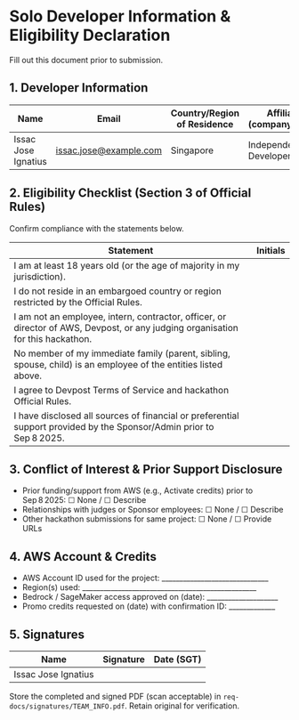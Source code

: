 # Solo Developer Information & Eligibility Declaration

Fill out this document prior to submission.

## 1. Developer Information

| Name                | Email                  | Country/Region of Residence | Affiliation (company/school) | Role           |
| ------------------- | ---------------------- | --------------------------- | ---------------------------- | -------------- |
| Issac Jose Ignatius | issac.jose@example.com | Singapore                   | Independent Developer        | Solo Developer |

## 2. Eligibility Checklist (Section 3 of Official Rules)

Confirm compliance with the statements below.

| Statement                                                                                                                       | Initials |
| ------------------------------------------------------------------------------------------------------------------------------- | -------- |
| I am at least 18 years old (or the age of majority in my jurisdiction).                                                         |          |
| I do not reside in an embargoed country or region restricted by the Official Rules.                                             |          |
| I am not an employee, intern, contractor, officer, or director of AWS, Devpost, or any judging organisation for this hackathon. |          |
| No member of my immediate family (parent, sibling, spouse, child) is an employee of the entities listed above.                  |          |
| I agree to Devpost Terms of Service and hackathon Official Rules.                                                               |          |
| I have disclosed all sources of financial or preferential support provided by the Sponsor/Admin prior to Sep 8 2025.            |          |

## 3. Conflict of Interest & Prior Support Disclosure

- Prior funding/support from AWS (e.g., Activate credits) prior to Sep 8 2025: ☐ None / ☐ Describe
- Relationships with judges or Sponsor employees: ☐ None / ☐ Describe
- Other hackathon submissions for same project: ☐ None / ☐ Provide URLs

## 4. AWS Account & Credits

- AWS Account ID used for the project: \_\_\_\_\_\_\_\_\_\_\_\_\_\_\_\_\_\_\_\_\_\_\_\_\_\_\_\_\_\_
- Region(s) used:
  \_\_\_\_\_\_\_\_\_\_\_\_\_\_\_\_\_\_\_\_\_\_\_\_\_\_\_\_\_\_\_\_\_\_\_\_\_\_\_\_\_\_\_\_\_\_\_\_\_
- Bedrock / SageMaker access approved on (date): \_\_\_\_\_\_\_\_\_\_\_\_\_\_\_\_\_\_\_\_
- Promo credits requested on (date) with confirmation ID: \_\_\_\_\_\_\_\_\_\_\_\_\_

## 5. Signatures

| Name                | Signature | Date (SGT) |
| ------------------- | --------- | ---------- |
| Issac Jose Ignatius |           |            |

Store the completed and signed PDF (scan acceptable) in `req-docs/signatures/TEAM_INFO.pdf`. Retain
original for verification.
